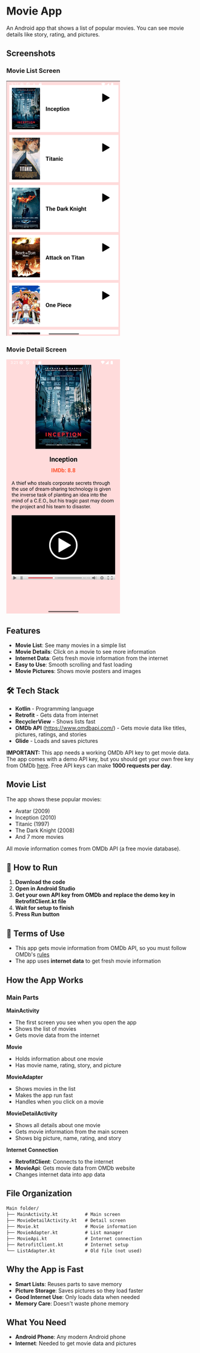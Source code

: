 # Movie App

An Android app that shows a list of popular movies. You can see movie details like story, rating, and pictures.

## Screenshots

### Movie List Screen
<img src="screenshots/Screenshot%202025-06-16%20152136.png" alt="Movie List" width="300">

### Movie Detail Screen
<img src="screenshots/Screenshot%202025-06-16%20152149.png" alt="Movie Detail" width="300">

## Features

- **Movie List**: See many movies in a simple list
- **Movie Details**: Click on a movie to see more information
- **Internet Data**: Gets fresh movie information from the internet
- **Easy to Use**: Smooth scrolling and fast loading
- **Movie Pictures**: Shows movie posters and images

## 🛠 Tech Stack

- **Kotlin** - Programming language
- **Retrofit** - Gets data from internet
- **RecyclerView** - Shows lists fast
- **OMDb API** (https://www.omdbapi.com/) - Gets movie data like titles, pictures, ratings, and stories
- **Glide** - Loads and saves pictures

**IMPORTANT:**
This app needs a working OMDb API key to get movie data. The app comes with a demo API key, but you should get your own free key from OMDb [here](https://www.omdbapi.com/apikey.aspx). Free API keys can make **1000 requests per day**.

## Movie List

The app shows these popular movies:
- Avatar (2009)
- Inception (2010) 
- Titanic (1997)
- The Dark Knight (2008)
- And 7 more movies

All movie information comes from OMDb API (a free movie database).

## 📂 How to Run

1. **Download the code**
2. **Open in Android Studio**
3. **Get your own API key from OMDb and replace the demo key in RetrofitClient.kt file**
4. **Wait for setup to finish**
5. **Press Run button**

## 📄 Terms of Use

- This app gets movie information from OMDb API, so you must follow OMDb's [rules](https://www.omdbapi.com/terms)
- The app uses **internet data** to get fresh movie information

## How the App Works

### Main Parts

**MainActivity**
- The first screen you see when you open the app
- Shows the list of movies
- Gets movie data from the internet

**Movie**
- Holds information about one movie
- Has movie name, rating, story, and picture

**MovieAdapter**
- Shows movies in the list
- Makes the app run fast
- Handles when you click on a movie

**MovieDetailActivity**
- Shows all details about one movie
- Gets movie information from the main screen
- Shows big picture, name, rating, and story

**Internet Connection**
- **RetrofitClient**: Connects to the internet
- **MovieApi**: Gets movie data from OMDb website
- Changes internet data into app data

## File Organization

```
Main folder/
├── MainActivity.kt          # Main screen
├── MovieDetailActivity.kt   # Detail screen
├── Movie.kt                 # Movie information
├── MovieAdapter.kt          # List manager
├── MovieApi.kt              # Internet connection
├── RetrofitClient.kt        # Internet setup
└── ListAdapter.kt           # Old file (not used)
```

## Why the App is Fast

- **Smart Lists**: Reuses parts to save memory
- **Picture Storage**: Saves pictures so they load faster
- **Good Internet Use**: Only loads data when needed
- **Memory Care**: Doesn't waste phone memory

## What You Need

- **Android Phone**: Any modern Android phone
- **Internet**: Needed to get movie data and pictures
